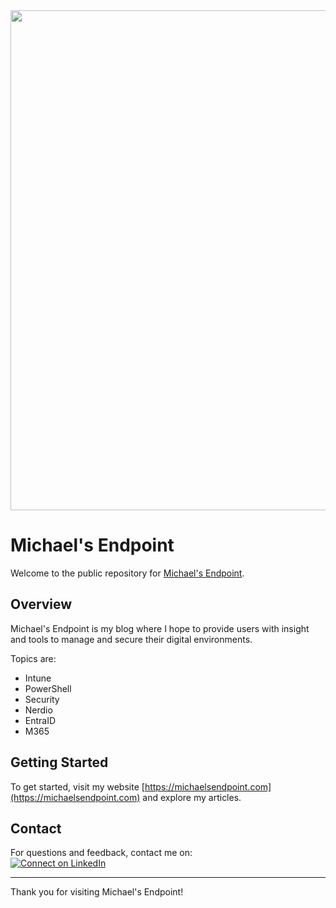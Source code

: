 <img src="https://michaelsendpoint.com/Logo.png" width="800"/>

# Michael's Endpoint

Welcome to the public repository for [Michael's Endpoint](https://michaelsendpoint.com).

## Overview

Michael's Endpoint is my blog where I hope to provide users with insight and tools to manage and secure their digital environments.

Topics are:
- Intune
- PowerShell
- Security
- Nerdio
- EntraID
- M365

## Getting Started

To get started, visit my website [https://michaelsendpoint.com](https://michaelsendpoint.com) and explore my articles.


## Contact

For questions and feedback, contact me on:<br>
[![Connect on LinkedIn](https://camo.githubusercontent.com/8f98e3b61b0da5c27840993910262b51ccea010d137c4ce6d2f17ce846a703df/68747470733a2f2f696d672e736869656c64732e696f2f62616467652f436f6e6e656374206f6e204c696e6b6564496e2d626c75653f7374796c653d666f722d7468652d6261646765266c6f676f3d6c696e6b6564696e266c6f676f436f6c6f723d7768697465 'LinkedIn: Michael Frank')](https://www.linkedin.com/in/michael-frank-26b86222b)

---

Thank you for visiting Michael's Endpoint!

